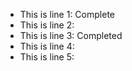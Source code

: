 * This is line 1: Complete
* This is line 2: 
* This is line 3: Completed
* This is line 4: 
* This is line 5: 
